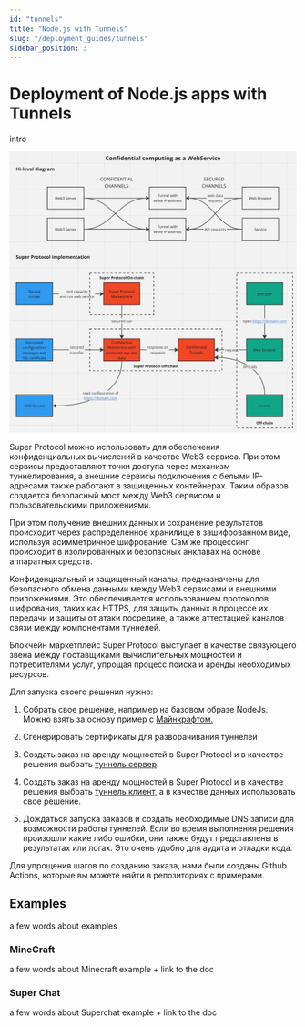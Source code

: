 ```yaml
---
id: "tunnels"
title: "Node.js with Tunnels"
slug: "/deployment_guides/tunnels"
sidebar_position: 3
---
```


# Deployment of Node.js apps with Tunnels

intro

![img.png](img.png)


Super Protocol можно использовать для обеспечения конфиденциальных вычислений в качестве Web3 сервиса. При этом сервисы предоставляют точки доступа через механизм туннелирования, а внешние сервисы подключения с белыми IP-адресами также работают в защищенных контейнерах. Таким образов создается безопасный мост между Web3 сервисом и пользовательскими приложениями. 

При этом получение внешних данных и сохранение результатов происходит через распределенное хранилище в зашифрованном виде, используя асимметричное шифрование. Сам же процессинг происходит в изолированных и безопасных анклавах на основе аппаратных средств.

Конфиденциальный и защищенный каналы, предназначены для безопасного обмена данными между Web3 сервисами и внешними приложениями. Это обеспечивается использованием протоколов шифрования, таких как HTTPS, для защиты данных в процессе их передачи и защиты от атаки посредине, а также аттестацией каналов связи между компонентами туннелей.

Блокчейн маркетплейс Super Protocol выступает в качестве связующего звена между поставщиками вычислительных мощностей и потребителями услуг, упрощая процесс поиска и аренды необходимых ресурсов.

Для запуска своего решения нужно:

1.  Собрать свое решение, например на базовом образе NodeJs. Можно взять за основу пример с  [Майнкрафтом.](/developers/deployment_guides/nodejs_tunnels/minecraft)
    
2.  Сгенерировать сертификаты для разворачивания туннелей
    
3.  Создать заказ на аренду мощностей в Super Protocol и в качестве решения выбрать [туннель сервер](/developers/deployment_guides/nodejs_tunnels/manual_run#prepare-and-run-tunnel-server-solution).

4. Создать заказ на аренду мощностей в Super Protocol и в качестве решения выбрать [туннель клиент](/developers/deployment_guides/nodejs_tunnels/manual_run), а в качестве данных использовать свое решение.
    
5.  Дождаться запуска заказов и создать необходимые DNS записи для возможности работы туннелей. Если во время выполнения решения произошли какие либо ошибки, они также будут представлены в результатах или логах. Это очень удобно для аудита и отладки кода.

Для упрощения шагов по созданию заказа, нами были созданы Github Actions, которые вы можете найти в репозиториях с примерами.

## Examples

a few words about examples

### MineCraft

a few words about Minecraft example + link to the doc

### Super Chat

a few words about Superchat example + link to the doc
